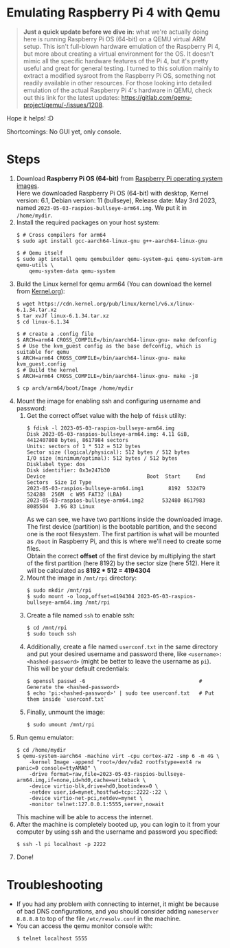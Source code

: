 # Emulating Raspberry Pi 4 with Qemu

> **Just a quick update before we dive in:** what we're actually doing here is running Raspberry Pi OS (64-bit) on a QEMU virtual ARM setup. This isn't full-blown hardware emulation of the Raspberry Pi 4, but more about creating a virtual environment for the OS. It doesn't mimic all the specific hardware features of the Pi 4, but it's pretty useful and great for general testing. I turned to this solution mainly to extract a modified sysroot from the Raspberry Pi OS, something not readily available in other resources. For those looking into detailed emulation of the actual Raspberry Pi 4's hardware in QEMU, check out this link for the latest updates: https://gitlab.com/qemu-project/qemu/-/issues/1208.

Hope it helps! :D

Shortcomings: No GUI yet, only console.

# Steps

1. Download **Raspberry Pi OS (64-bit)** from [Raspberry Pi operating system images](https://www.raspberrypi.com/software/operating-systems/#raspberry-pi-os-64-bit). <br>Here we downloaded Raspberry Pi OS (64-bit) with desktop, Kernel version: 6.1, Debian version: 11 (bullseye), Release date: May 3rd 2023, named `2023-05-03-raspios-bullseye-arm64.img`. We put it in `/home/mydir`.
3. Install the required packages on your host system:
    ```shell
    $ # Cross compilers for arm64
    $ sudo apt install gcc-aarch64-linux-gnu g++-aarch64-linux-gnu
    
    $ # Qemu itself
    $ sudo apt install qemu qemubuilder qemu-system-gui qemu-system-arm qemu-utils \
        qemu-system-data qemu-system
    ```
4. Build the Linux kernel for qemu arm64 (You can download the kernel from [Kernel.org](https://www.kernel.org/)):
    ```shell
    $ wget https://cdn.kernel.org/pub/linux/kernel/v6.x/linux-6.1.34.tar.xz
    $ tar xvJf linux-6.1.34.tar.xz
    $ cd linux-6.1.34
    
    $ # create a .config file
    $ ARCH=arm64 CROSS_COMPILE=/bin/aarch64-linux-gnu- make defconfig
    $ # Use the kvm_guest config as the base defconfig, which is suitable for qemu
    $ ARCH=arm64 CROSS_COMPILE=/bin/aarch64-linux-gnu- make kvm_guest.config
    $ # Build the kernel
    $ ARCH=arm64 CROSS_COMPILE=/bin/aarch64-linux-gnu- make -j8

    $ cp arch/arm64/boot/Image /home/mydir
    ```
3. Mount the image for enabling ssh and configuring username and password:
    1. Get the correct offset value with the help of `fdisk` utility:
        ```shell
        $ fdisk -l 2023-05-03-raspios-bullseye-arm64.img
        Disk 2023-05-03-raspios-bullseye-arm64.img: 4.11 GiB, 4412407808 bytes, 8617984 sectors
        Units: sectors of 1 * 512 = 512 bytes
        Sector size (logical/physical): 512 bytes / 512 bytes
        I/O size (minimum/optimal): 512 bytes / 512 bytes
        Disklabel type: dos
        Disk identifier: 0x3e247b30
        Device                                 Boot  Start     End Sectors  Size Id Type
        2023-05-03-raspios-bullseye-arm64.img1        8192  532479  524288  256M  c W95 FAT32 (LBA)
        2023-05-03-raspios-bullseye-arm64.img2      532480 8617983 8085504  3.9G 83 Linux
        ```
        As we can see, we have two partitions inside the downloaded image. The first device (partition) is the bootable partition, and the second one is the root filesystem. The first partition is what will be mounted as `/boot` in Raspberry Pi, and this is where we'll need to create some files.
        <br>Obtain the correct **offset** of the first device by multiplying the start of the first partition (here 8192) by the sector size (here 512).
Here it will be calculated as **8192 * 512 = 4194304**
    2. Mount the image in `/mnt/rpi` directory:
        ```shell
        $ sudo mkdir /mnt/rpi
        $ sudo mount -o loop,offset=4194304 2023-05-03-raspios-bullseye-arm64.img /mnt/rpi
        ```
    3. Create a file named `ssh` to enable ssh:
        ```shell
        $ cd /mnt/rpi
        $ sudo touch ssh
        ```
    4. Additionally, create a file named `userconf.txt` in the same directory and put your desired username and password there, like `<username>:<hashed-password>` (might be better to leave the username as `pi`). This will be your default credentials:
        ```shell
        $ openssl passwd -6                                     # Generate the <hashed-password>
        $ echo 'pi:<hashed-password>' | sudo tee userconf.txt   # Put them inside `userconf.txt`
        ```
    5. Finally, unmount the image:
        ```shell
        $ sudo umount /mnt/rpi
        ```
4. Run qemu emulator:
    ```shell
    $ cd /home/mydir
    $ qemu-system-aarch64 -machine virt -cpu cortex-a72 -smp 6 -m 4G \
        -kernel Image -append "root=/dev/vda2 rootfstype=ext4 rw panic=0 console=ttyAMA0" \
        -drive format=raw,file=2023-05-03-raspios-bullseye-arm64.img,if=none,id=hd0,cache=writeback \
        -device virtio-blk,drive=hd0,bootindex=0 \
        -netdev user,id=mynet,hostfwd=tcp::2222-:22 \
        -device virtio-net-pci,netdev=mynet \
        -monitor telnet:127.0.0.1:5555,server,nowait
    ```
    This machine will be able to access the internet.
5. After the machine is completely booted up, you can login to it from your computer by using ssh and the username and password you specified:
    ```shell
    $ ssh -l pi localhost -p 2222
    ```
6. Done!

# Troubleshooting

* If you had any problem with connecting to internet, it might be because of bad DNS configurations, and you should consider adding `nameserver 8.8.8.8` to top of the file `/etc/resolv.conf` in the machine. 
* You can access the qemu monitor console with:
    ```shell
    $ telnet localhost 5555
    ```